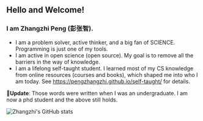 ## Hello and Welcome! 


### I am Zhangzhi Peng (彭张智).

- I am a problem solver, active thinker, and a big fan of SCIENCE. Programming is just one of my tools. 
- I am active in open science (open source). My goal is to remove all the barriers in the way of knowledge.
- I am a lifelong self-taught student. I learned most of my CS knowledge from online resources (courses and books), which shaped me into who I am today. See https://pengzhangzhi.github.io/self-taught/ for details. 


🎉**Update**:
Those words were written when I was an undergraduate. I am now a phd student and the above still holds. 


<!-- ![](https://github-readme-stats.vercel.app/api?username=pengzhangzhi&theme=dark) -->
<!-- <a href=""> <img align="center" src="[https://github-readme-stats-sigma-five.vercel.app/api/top-langs/?username=pengzhangzhi](https://github-readme-stats.vercel.app/api?username=pengzhangzhi)&theme=react&line_height=40&hide=css"/> </a> -->
![Zhangzhi's GitHub stats](https://github-readme-stats-sigma-five.vercel.app/api?username=pengzhangzhi&show_icons=true&theme=react)


